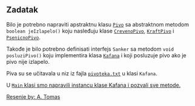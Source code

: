 <h2>Zadatak</h2>
Bilo je potrebno napraviti apstraktnu klasu <code><a href="https://github.com/andrewtomas/oop1-pv/blob/kolokvijum-grupa-a/kolokvijum01-a/src/Pivo.java">Pivo</a></code> sa abstraktnom metodom <code>boolean jeIzlapelo()</code> koju nasleđuju klase <code><a href="https://github.com/andrewtomas/oop1-pv/blob/kolokvijum-grupa-a/kolokvijum01-a/src/CrvenoPivo.java">CrevenoPivo</a></code>, <code><a href="https://github.com/andrewtomas/oop1-pv/blob/kolokvijum-grupa-a/kolokvijum01-a/src/KraftPivo.java">KraftPivo</a></code> i <code><a href="https://github.com/andrewtomas/oop1-pv/blob/kolokvijum-grupa-a/kolokvijum-grupa-a/src/CrvenoPivo.java">PsenicnoPivo</a></code>.

Takođe je bilo potrebno definisati interfejs <code>Sanker</code> sa metodom <code>void posluziPivo()</code> koju implementira klasa <code><a href="https://github.com/andrewtomas/oop1-pv/blob/kolokvijum-grupa-a/kolokvijum01-a/src/Kafana.java">Kafana</a></code> i koji posluzuje pivo 
ako je pivo nije izlapelo.

Piva su se učitavala u niz iz fajla <code><a href="https://github.com/andrewtomas/oop1-pv/blob/kolokvijum-grupa-a/kolokvijum01-a/res/pivoteka.txt">pivoteka.txt</code></a> u klasi <code>Kafana</code>.

U <code><a href="https://github.com/andrewtomas/oop1-pv/blob/kolokvijum-grupa-a/kolokvijum01-a/src/Main.java">Main</code> klasi smo napravili instancu klase Kafana i pozvali sve metode.

Resenje by: <a href="https://github.com/andrewtomas">A. Tomas</a>
